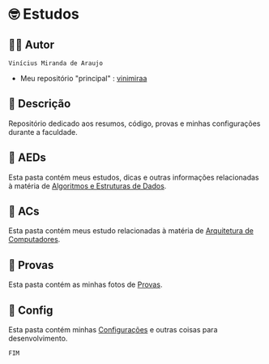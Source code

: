 # 🤓 Estudos

## 👨‍💻 Autor

`Vinícius Miranda de Araujo`

- Meu repositório "principal" : [vinimiraa](https://github.com/vinimiraa/CC-PUCMG)

## 📝 Descrição

Repositório dedicado aos resumos, código, provas e minhas configurações durante a faculdade. 

## 📁 AEDs

Esta pasta contém meus estudos, dicas e outras informações relacionadas à matéria de [Algoritmos e Estruturas de Dados](/AEDs/README.md).

## 📁 ACs

Esta pasta contém meus estudo relacionadas à matéria de [Arquitetura de Computadores](/ACs/).

## 📁 Provas

Esta pasta contém as minhas fotos de [Provas](/Provas/README.md).

## 📁 Config

Esta pasta contém minhas [Configurações](/Config/README.md) e outras coisas para desenvolvimento.

`FIM`
